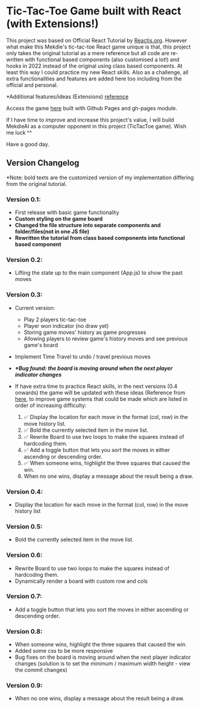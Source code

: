 # Tic-Tac-Toe Game built with React (with Extensions!)

This project was based on Official React Tutorial by [Reactjs.org](https://reactjs.org/tutorial/tutorial.html). However what make this Mekdie's tic-tac-toe React game unique is that, this project only takes the original tutorial as a mere reference but all code are re-written with functional based components (also customised a lot!) and hooks in 2022 instead of the original using class based components. At least this way I could practice my new React skills. Also as a challenge, all extra functionalities and features are added here too including from the official and personal.

\*Additional features/ideas (Extensions) [reference](https://reactjs.org/tutorial/tutorial.html#wrapping-up)

Access the game [here](https://mekdie.github.io/react-tic-tac-toe) built with Github Pages and gh-pages module.

If I have time to improve and increase this project's value, I will build MekdieAI as a computer opponent in this project (TicTacToe game). Wish me luck ^^

Have a good day.

## Version Changelog

\*Note: bold texts are the customized version of my implementation differing from the original tutorial.

### Version 0.1:

-   First release with basic game functionality
-   **Custom styling on the game board**
-   **Changed the file structure into separate components and folder/files(not in one JS file)**
-   **Rewritten the tutorial from class based components into functional based component**

### Version 0.2:

-   Lifting the state up to the main component (App.js) to show the past moves

### Version 0.3:

-   Current version:

    -   Play 2 players tic-tac-toe
    -   Player won indicator (no draw yet)
    -   Storing game moves' history as game progresses
    -   Allowing players to review game's history moves and see previous game's board

-   Implement Time Travel to undo / travel previous moves
-   **_\*Bug found: the board is moving around when the next player indicator changes_**
-   If have extra time to practice React skills, in the next versions (0.4 onwards) the game will be updated with these ideas (Reference from [here](https://reactjs.org/tutorial/tutorial.html#wrapping-up), to improve game systems that could be made which are listed in order of increasing difficulty:

    1.  :white_check_mark: Display the location for each move in the format (col, row) in the move history list.
    2.  :white_check_mark: Bold the currently selected item in the move list.
    3.  :white_check_mark: Rewrite Board to use two loops to make the squares instead of hardcoding them.
    4.  :white_check_mark: Add a toggle button that lets you sort the moves in either ascending or descending order.
    5.  :white_check_mark: When someone wins, highlight the three squares that caused the win.
    6.  When no one wins, display a message about the result being a draw.

### Version 0.4:

-   Display the location for each move in the format (col, row) in the move history list

### Version 0.5:

-   Bold the currently selected item in the move list.

### Version 0.6:

-   Rewrite Board to use two loops to make the squares instead of hardcoding them.
-   Dynamically render a board with custom row and cols

### Version 0.7:

-   Add a toggle button that lets you sort the moves in either ascending or descending order.

### Version 0.8:

-   When someone wins, highlight the three squares that caused the win.
-   Added some css to be more responsive
-   Bug fixes on the board is moving around when the next player indicator changes (solution is to set the minimum / maximum width height - view the commit changes)

### Version 0.9:

-   When no one wins, display a message about the result being a draw.
